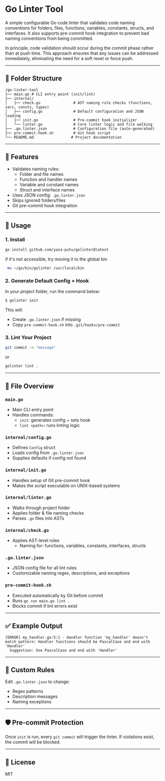# Go Linter Tool

A simple configurable Go code linter that validates code naming conventions for folders, files, functions, variables, constants, structs, and interfaces. It also supports pre-commit hook integration to prevent bad naming conventions from being committed.

In principle, code validation should occur during the commit phase rather than at push time. This approach ensures that any issues can be addressed immediately, eliminating the need for a soft reset or force push.

---

## 📁 Folder Structure

```
/go-linter-tool
├── main.go # CLI entry point (init/lint)
├── internal/
│   ├── check.go               # AST naming rule checks (functions, vars, consts, types)
│   ├── config.go              # Default configuration and JSON loading
│   ├── init.go                # Pre-commit hook initializer
│   └── linter.go              # Core linter logic and file walking
├── .go.linter.json            # Configuration file (auto-generated)
├── pre-commit-hook.sh         # Git hook script
└── README.md                 # Project documentation
```

---

## 🔧 Features

- Validates naming rules:
  - Folder and file names
  - Function and handler names
  - Variable and constant names
  - Struct and interface names
- Uses JSON config: `.go.linter.json`
- Skips ignored folders/files
- Git pre-commit hook integration

---

## 🚀 Usage
### 1. Install
```bash
go install github.com/yaza-putu/golinter@latest
```

if it's not accessible, try moving it to the global bin
```bash
 mv ~/go/bin/golinter /usr/local/bin
```

### 2. Generate Default Config + Hook
In your project folder, run the command below:

```sh
$ golinter init
```

This will:

- Create `.go.linter.json` if missing
- Copy `pre-commit-hook.sh` into `.git/hooks/pre-commit`

### 3. Lint Your Project

```sh
git commit -m "message"
```
or
```sh
golinter lint .
```
---

## 📂 File Overview

### `main.go`

- Main CLI entry point
- Handles commands:
  - `init`: generates config + sets hook
  - `lint <path>`: runs linting logic

### `internal/config.go`

- Defines `Config` struct
- Loads config from `.go.linter.json`
- Supplies defaults if config not found

### `internal/init.go`

- Handles setup of Git pre-commit hook
- Makes the script executable on UNIX-based systems

### `internal/linter.go`

- Walks through project folder
- Applies folder & file naming checks
- Parses `.go` files into ASTs

### `internal/check.go`

- Applies AST-level rules
  - Naming for: functions, variables, constants, interfaces, structs

### `.go.linter.json`

- JSON config file for all lint rules
- Customizable naming regex, descriptions, and exceptions

### `pre-commit-hook.sh`

- Executed automatically by Git before commit
- Runs `go run main.go lint .`
- Blocks commit if lint errors exist

---

## ✅ Example Output

```
[ERROR] my_handler.go:5:1 - Handler function 'my_handler' doesn't match pattern: Handler functions should be PascalCase and end with 'Handler'
  Suggestion: Use PascalCase and end with 'Handler'
```

---

## 🧪 Custom Rules

Edit `.go.linter.json` to change:

- Regex patterns
- Description messages
- Naming exceptions

---

## 🛡️ Pre-commit Protection

Once `init` is run, every `git commit` will trigger the linter. If violations exist, the commit will be blocked.

---

## 📜 License

MIT

